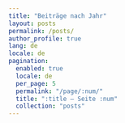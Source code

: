 ```yaml
---
title: "Beiträge nach Jahr"
layout: posts
permalink: /posts/
author_profile: true
lang: de
locale: de
pagination:
  enabled: true
  locale: de
  per_page: 5
  permalink: "/page/:num/"
  title: ":title – Seite :num"
  collection: "posts"
---
```

